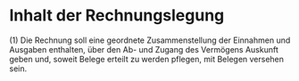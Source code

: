# Inhalt der Rechnungslegung

(1) Die Rechnung soll eine geordnete Zusammenstellung der Einnahmen und Ausgaben enthalten, über den Ab- und Zugang des Vermögens Auskunft geben und, soweit Belege erteilt zu werden pflegen, mit Belegen versehen sein.